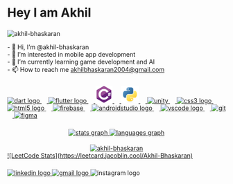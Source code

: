 <h1 align="left">Hey I am Akhil</h1>

###
<p align="left"> <img src="https://komarev.com/ghpvc/?username=akhil-bhaskaran&label=Profile%20views&color=000000&style=flat-square" alt="akhil-bhaskaran" /> </p>

<p align="left">- 👋 Hi, I’m @akhil-bhaskaran<br>- 👀 I’m interested in mobile app development <br>- 🌱 I’m currently learning game development  and AI   <br>- 📫 How to reach me <a href=>akhilbhaskaran2004@gmail.com</p>


###

<div align="left">
  
  <img src="https://cdn.jsdelivr.net/gh/devicons/devicon/icons/dart/dart-original.svg" height="40" alt="dart logo"  />
  <img width="12" />
  <img src="https://cdn.jsdelivr.net/gh/devicons/devicon/icons/flutter/flutter-original.svg" height="40" alt="flutter logo"  />
  <img width="12" />
  <img src="https://raw.githubusercontent.com/devicons/devicon/master/icons/csharp/csharp-original.svg" alt="csharp" width="40" height="40"/>
  <img width="12" />
   <img src="https://raw.githubusercontent.com/devicons/devicon/master/icons/python/python-original.svg" alt="python" width="40" height="40"/>
   <img width="12" />
   <img src="https://www.vectorlogo.zone/logos/unity3d/unity3d-icon.svg" alt="unity" width="40" height="40"/>
    <img width="12" />
  <img src="https://cdn.jsdelivr.net/gh/devicons/devicon/icons/css3/css3-original.svg" height="40" alt="css3 logo"  />
  <img width="12" />
  <img src="https://cdn.jsdelivr.net/gh/devicons/devicon/icons/html5/html5-original.svg" height="40" alt="html5 logo"  />
  <img width="12" />
  <img src="https://www.vectorlogo.zone/logos/firebase/firebase-icon.svg" alt="firebase" width="40" height="40"/> 
  <img width="12" />
  <img src="https://cdn.jsdelivr.net/gh/devicons/devicon/icons/androidstudio/androidstudio-original.svg" height="40" alt="androidstudio logo"  />
  <img width="12" />
  <img src="https://cdn.jsdelivr.net/gh/devicons/devicon/icons/vscode/vscode-original.svg" height="40" alt="vscode logo"  />
  <img width="12" />
  <img src="https://www.vectorlogo.zone/logos/git-scm/git-scm-icon.svg" alt="git" width="40" height="40"/>
  <img width="12" />
  <img src="https://www.vectorlogo.zone/logos/figma/figma-icon.svg" alt="figma" width="40" height="40"/>
</div>

###

<div align="center">
  <img src="https://github-readme-stats.vercel.app/api?username=akhil-bhaskaran&hide_title=false&hide_rank=false&show_icons=true&include_all_commits=true&count_private=true&disable_animations=false&theme=dracula&locale=en&hide_border=false&order=1" height="150" alt="stats graph"  />
  <img src="https://github-readme-stats.vercel.app/api/top-langs?username=akhil-bhaskaran&locale=en&hide_title=false&layout=compact&card_width=320&langs_count=5&theme=dracula&hide_border=false&order=2" height="150" alt="languages graph"  />
</div>
<br>

<div align="center"><img align="center" src="https://github-readme-streak-stats.herokuapp.com/?user=akhil-bhaskaran&theme=dark" alt="akhil-bhaskaran" /></div>
![LeetCode Stats](https://leetcard.jacoblin.cool/Akhil-Bhaskaran)

###

<div align="left">
  <a href="https://www.linkedin.com/in/akhil-c-738a00272?utm_source=share&utm_campaign=share_via&utm_content=profile&utm_medium=android_app" target="_blank">
    <img src="https://raw.githubusercontent.com/maurodesouza/profile-readme-generator/master/src/assets/icons/social/linkedin/default.svg" width="52" height="40" alt="linkedin logo"  />
  </a>
  <a href="akhilbhaskaran2004@gmail.com" target="_blank">
    <img src="https://raw.githubusercontent.com/maurodesouza/profile-readme-generator/master/src/assets/icons/social/gmail/default.svg" width="52" height="40" alt="gmail logo"  />
  </a>
  <img src="https://raw.githubusercontent.com/maurodesouza/profile-readme-generator/master/src/assets/icons/social/instagram/default.svg" width="52" height="40" alt="instagram logo"  />
</div>

###

